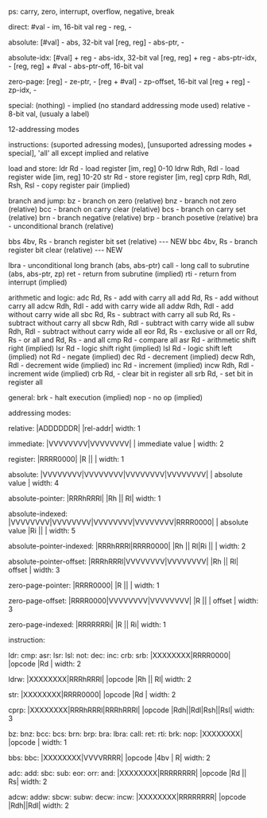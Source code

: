 
ps: carry, zero, interrupt, overflow, negative, break

direct:
#val                - im,           16-bit val
reg                 - reg,          -

absolute:
[#val]              - abs,          32-bit val
[reg, reg]          - abs-ptr,      -

absolute-idx:
[#val] + reg         - abs-idx,     32-bit val
[reg, reg] + reg     - abs-ptr-idx, -
[reg, reg] + #val    - abs-ptr-off, 16-bit val

zero-page:
[reg]               - ze-ptr,       -
[reg + #val]        - zp-offset,    16-bit val
[reg + reg]         - zp-idx,       -

special:
(nothing)           - implied (no standard addressing mode used)
relative            - 8-bit val, (usualy a label)

12-addressing modes

instructions:
(suported adressing modes), [unsuported adressing modes + special], 'all' all except implied and relative

load and store:
ldr     Rd                  - load register         [im, reg] 0-10
ldrw    Rdh, Rdl            - load register wide    [im, reg] 10-20
str     Rd                  - store register        [im, reg]
cprp    Rdh, Rdl, Rsh, Rsl  - copy register pair    (implied)

branch and jump:
bz                  - branch on zero            (relative)
bnz                 - branch not zero           (relative)
bcc                 - branch on carry clear     (relative)
bcs                 - branch on carry set       (relative)
brn                 - branch negative           (relative)
brp                 - branch posetive           (relative)
bra                 - unconditional branch      (relative)

bbs 4bv, Rs         - branch register bit set   (relative) --- NEW
bbc 4bv, Rs         - branch register bit clear (relative) --- NEW

lbra                - unconditional long branch (abs, abs-ptr)
call                - long call to subrutine    (abs, abs-ptr, zp)
ret                 - return from subrutine     (implied)
rti                 - return from interrupt     (implied)

arithmetic and logic:
adc     Rd, Rs      - add with carry                all
add     Rd, Rs      - add without carry             all
adcw    Rdh, Rdl    - add with carry wide           all
addw    Rdh, Rdl    - add without carry wide        all
sbc     Rd, Rs      - subtract with carry           all
sub     Rd, Rs      - subtract without carry        all
sbcw    Rdh, Rdl    - subtract with carry wide      all
subw    Rdh, Rdl    - subtract without carry wide   all
eor     Rd, Rs      - exclusive or                  all
orr     Rd, Rs      - or                            all
and     Rd, Rs      - and                           all
cmp     Rd          - compare                       all
asr     Rd          - arithmetic shift right        (implied)
lsr     Rd          - logic shift right             (implied)
lsl     Rd          - logic shift left              (implied)
not     Rd          - negate                        (implied)
dec     Rd          - decrement                     (implied)
decw    Rdh, Rdl    - decrement wide                (implied)
inc     Rd          - increment                     (implied)
incw    Rdh, Rdl    - increment wide                (implied)
crb     Rd,         - clear bit in register         all
srb     Rd,         - set bit in register           all

general:
brk     - halt execution    (implied)
nop     - no op             (implied)



addressing modes:

relative:
|ADDDDDDR|
|rel-addr|
width: 1

immediate:
|VVVVVVVV|VVVVVVVV|
| immediate value |
width: 2

register:
|RRRR0000|
|R  ||   |
width: 1

absolute:
|VVVVVVVV|VVVVVVVV|VVVVVVVV|VVVVVVVV|
|           absolute value          |
width: 4

absolute-pointer:
|RRRhRRRl|
|Rh || Rl|
width: 1

absolute-indexed:
|VVVVVVVV|VVVVVVVV|VVVVVVVV|VVVVVVVV|RRRR0000|
|           absolute value          |Ri ||   |
width: 5

absolute-pointer-indexed:
|RRRhRRRl|RRRR0000|
|Rh || Rl|Ri ||   |
width: 2

absolute-pointer-offset:
|RRRhRRRl|VVVVVVVV|VVVVVVVV|
|Rh || Rl|     offset      |
width: 3

zero-page-pointer:
|RRRR0000|
|R  ||   |
width: 1

zero-page-offset:
|RRRR0000|VVVVVVVV|VVVVVVVV|
|R  ||   |     offset      |
width: 3

zero-page-indexed:
|RRRRRRRi|
|R  || Ri|
width: 1

instruction:

ldr:
cmp:
asr:
lsr:
lsl:
not:
dec:
inc:
crb:
srb:
|XXXXXXXX|RRRR0000|
|opcode  |Rd      |
width: 2

ldrw:
|XXXXXXXX|RRRhRRRl|
|opcode  |Rh || Rl|
width: 2

str:
|XXXXXXXX|RRRR0000|
|opcode  |Rd      |
width: 2

cprp:
|XXXXXXXX|RRRhRRRl|RRRhRRRl|
|opcode  |Rdh||Rdl|Rsh||Rsl|
width: 3

bz:
bnz:
bcc:
bcs:
brn:
brp:
bra:
lbra:
call:
ret:
rti:
brk:
nop:
|XXXXXXXX|
|opcode  |
width: 1

bbs:
bbc:
|XXXXXXXX|VVVVRRRR|
|opcode  |4bv |  R|
width: 2

adc:
add:
sbc:
sub:
eor:
orr:
and:
|XXXXXXXX|RRRRRRRR|
|opcode  |Rd || Rs|
width: 2

adcw:
addw:
sbcw:
subw:
decw:
incw:
|XXXXXXXX|RRRRRRRR|
|opcode  |Rdh||Rdl|
width: 2